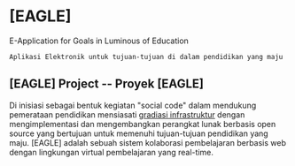 [EAGLE]
=======
E-Application for Goals in Luminous of Education 

	Aplikasi Elektronik untuk tujuan-tujuan di dalam pendidikan yang maju

[EAGLE] Project -- Proyek [EAGLE] 
---------------------------------
Di inisiasi sebagai bentuk kegiatan "social code" dalam mendukung pemerataan pendidikan mensiasati [gradiasi infrastruktur](http://www.scribd.com/doc/152368841/Revitalisasi-Daerah-Dengan-Gerakan-Sosial-Di-Dalam-Pendidikan-Terbuka) dengan mengimplementasi dan mengembangkan perangkat lunak berbasis open source yang bertujuan untuk memenuhi tujuan-tujuan pendidikan yang maju. [EAGLE] adalah sebuah sistem kolaborasi pembelajaran berbasis web dengan lingkungan virtual pembelajaran yang real-time. 